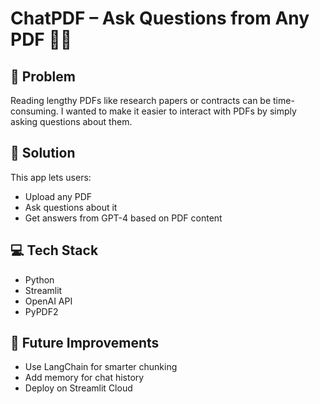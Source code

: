 # ChatPDF – Ask Questions from Any PDF 📄🤖

## 🚀 Problem
Reading lengthy PDFs like research papers or contracts can be time-consuming. I wanted to make it easier to interact with PDFs by simply asking questions about them.

## 🧠 Solution
This app lets users:
- Upload any PDF
- Ask questions about it
- Get answers from GPT-4 based on PDF content

## 💻 Tech Stack
- Python
- Streamlit
- OpenAI API
- PyPDF2

## 📝 Future Improvements
- Use LangChain for smarter chunking
- Add memory for chat history
- Deploy on Streamlit Cloud
